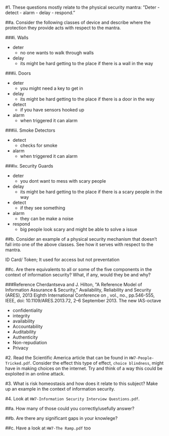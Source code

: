 #1. These questions mostly relate to the physical security mantra: ”Deter - detect - alarm - delay - respond.”

##a. Consider the following classes of device and describe where the protection they provide acts
with respect to the mantra.

###i. Walls
- deter
	- no one wants to walk through walls
- delay
	- its might be hard getting to the place if there is a wall in the way

###ii. Doors
- deter
	- you might need a key to get in
- delay
	- its might be hard getting to the place if there is a door in the way
- detect
	- if you have sensors hooked up
- alarm
	- when triggered it can alarm

###iii. Smoke Detectors
- detect
	- checks for smoke
- alarm
	- when triggered it can alarm	

###iv. Security Guards
- deter
	- you dont want to mess with scary people
- delay
	- its might be hard getting to the place if there is a scary people in the way
- detect
	- if they see something
- alarm
	- they can be make a noise
- respond
	- big people look scary and might be able to solve a issue

##b. Consider an example of a physical security mechanism that doesn’t fall into one of the above classes. See how it serves with respect to the mantra.

ID Card/ Token; It used for access but not preventation

##c. Are there equivalents to all or some of the five components in the context of information security? What, if any, would they be and why?

###Reference
Cherdantseva and J. Hilton, "A Reference Model of Information Assurance & Security," Availability, Reliability and Security (ARES), 2013 Eighth International Conference on , vol., no., pp.546-555, IEEE, doi: 10.1109/ARES.2013.72, 2–6 September 2013. 
The new IAS-octave

- confidentiality
- integrity
- availability 
- Accountability
- Auditability
- Authenticity
- Non-repudiation
- Privacy

#2. Read the Scientific America article that can be found in `HW7-People-Tricked.pdf`. Consider the effect this type of effect, `choice blindness`, might have in making choices on the internet. Try and think of a way this could be exploited in an online attack.

#3. What is risk homeostasis and how does it relate to this subject? Make up an example in the context of information security.

#4. Look at `HW7-Information Security Interview Questions.pdf`.

##a. How many of those could you correctly/usefully answer?

##b. Are there any significant gaps in your knowlege?

##c. Have a look at `HW7-The Ramp.pdf` too

